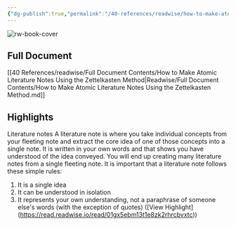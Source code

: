 ```yaml
---
{"dg-publish":true,"permalink":"/40-references/readwise/how-to-make-atomic-literature-notes-using-the-zettelkasten-method/","tags":["rw/articles"]}
---
```


![rw-book-cover](https://images.unsplash.com/photo-1456324504439-367cee3b3c32?crop=entropy&cs=tinysrgb&fit=max&fm=jpg&ixid=MnwxMTc3M3wwfDF8c2VhcmNofDExfHxub3RlJTIwdGFraW5nfGVufDB8fHx8MTY0MDQ3ODUzMA&ixlib=rb-1.2.1&q=80&w=2000)

## Full Document
[[40 References/readwise/Full Document Contents/How to Make Atomic Literature Notes Using the Zettelkasten Method\|Readwise/Full Document Contents/How to Make Atomic Literature Notes Using the Zettelkasten Method.md]]

## Highlights
Literature notes
A literature note is where you take individual concepts from your fleeting note and extract the core idea of one of those concepts into a single note. It is written in your own words and that shows you have understood of the idea conveyed. You will end up creating many literature notes from a single fleeting note.
It is important that a literature note follows these simple rules:
1. It is a single idea
2. It can be understood in isolation
3. It represents your own understanding, not a paraphrase of someone else's words (with the exception of quotes) ([View Highlight] (https://read.readwise.io/read/01gx5ebm13t1e8zk2rhrcbvxtc))


